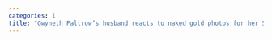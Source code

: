 ```yaml
---
categories: i
title: "Gwyneth Paltrow’s husband reacts to naked gold photos for her 50th birthday"
---
```

